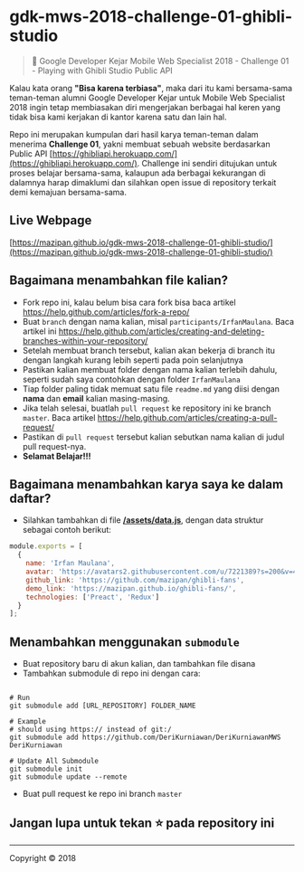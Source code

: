 # gdk-mws-2018-challenge-01-ghibli-studio

> 👾 Google Developer Kejar Mobile Web Specialist 2018 - Challenge 01 - Playing with Ghibli Studio Public API

Kalau kata orang **"Bisa karena terbiasa"**, maka dari itu kami bersama-sama teman-teman alumni Google Developer Kejar untuk Mobile Web Specialist 2018 ingin tetap membiasakan diri mengerjakan berbagai hal keren yang tidak bisa kami kerjakan di kantor karena satu dan lain hal.

Repo ini merupakan kumpulan dari hasil karya teman-teman dalam menerima **Challenge 01**, yakni membuat sebuah website berdasarkan Public API [https://ghibliapi.herokuapp.com/](https://ghibliapi.herokuapp.com/). Challenge ini sendiri ditujukan untuk proses belajar bersama-sama, kalaupun ada berbagai kekurangan di dalamnya harap dimaklumi dan silahkan open issue di repository terkait demi kemajuan bersama-sama.

## Live Webpage

[https://mazipan.github.io/gdk-mws-2018-challenge-01-ghibli-studio/](https://mazipan.github.io/gdk-mws-2018-challenge-01-ghibli-studio/)

## Bagaimana menambahkan file kalian?

+ Fork repo ini, kalau belum bisa cara fork bisa baca artikel https://help.github.com/articles/fork-a-repo/
+ Buat `branch` dengan nama kalian, misal `participants/IrfanMaulana`. Baca artikel ini https://help.github.com/articles/creating-and-deleting-branches-within-your-repository/
+ Setelah membuat branch tersebut, kalian akan bekerja di branch itu dengan langkah kurang lebih seperti pada poin selanjutnya
+ Pastikan kalian membuat folder dengan nama kalian terlebih dahulu, seperti sudah saya contohkan dengan folder `IrfanMaulana`
+ Tiap folder paling tidak memuat satu file `readme.md` yang diisi dengan **nama** dan **email** kalian masing-masing.
+ Jika telah selesai, buatlah `pull request` ke repository ini ke branch `master`. Baca artikel https://help.github.com/articles/creating-a-pull-request/
+ Pastikan di `pull request` tersebut kalian sebutkan nama kalian di judul pull request-nya.
+ **Selamat Belajar!!!**

## Bagaimana menambahkan karya saya ke dalam daftar?

+ Silahkan tambahkan di file **[/assets/data.js](https://github.com/mazipan/gdk-mws-2018-challenge-01-ghibli-studio/blob/master/assets/data.js)**, dengan data struktur sebagai contoh berikut:

```js
module.exports = [
  {
    name: 'Irfan Maulana',
    avatar: 'https://avatars2.githubusercontent.com/u/7221389?s=200&v=4',
    github_link: 'https://github.com/mazipan/ghibli-fans',
    demo_link: 'https://mazipan.github.io/ghibli-fans/',
    technologies: ['Preact', 'Redux']
  }
];
```

## Menambahkan menggunakan `submodule`

+ Buat repository baru di akun kalian, dan tambahkan file disana
+ Tambahkan submodule di repo ini dengan cara:

```shell

# Run
git submodule add [URL_REPOSITORY] FOLDER_NAME

# Example
# should using https:// instead of git:/
git submodule add https://github.com/DeriKurniawan/DeriKurniawanMWS DeriKurniawan

# Update All Submodule
git submodule init
git submodule update --remote
```

+ Buat pull request ke repo ini branch `master`

## Jangan lupa untuk tekan ⭐ pada repository ini


--------

Copyright © 2018

